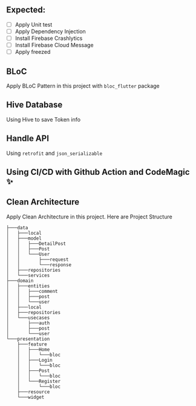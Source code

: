 ## Expected:
- [ ] Apply Unit test
- [ ] Apply Dependency Injection
- [ ] Install Firebase Crashlytics
- [ ] Install Firebase Cloud Message
- [ ] Apply freezed

## BLoC
Apply BLoC Pattern in this project with ```bloc_flutter``` package

## Hive Database
Using Hive to save Token info

## Handle API
Using ```retrofit``` and ```json_serializable```

## Using CI/CD with Github Action and CodeMagic :sparkles:

## Clean Architecture
Apply Clean Architecture in this project. Here are Project Structure
```
├───data
│   ├───local
│   ├───model
│   │   ├───DetailPost
│   │   ├───Post
│   │   └───User
│   │       ├───request
│   │       └───response
│   ├───repositories
│   └───services
├───domain
│   ├───entities
│   │   ├───comment
│   │   ├───post
│   │   └───user
│   ├───local
│   ├───repositories
│   └───usecases
│       ├───auth
│       ├───post
│       └───user
└───presentation
    ├───feature
    │   ├───Home
    │   │   └───bloc
    │   ├───Login
    │   │   └───bloc
    │   ├───Post
    │   │   └───bloc
    │   └───Register
    │       └───bloc
    ├───resource
    └───widget
```
